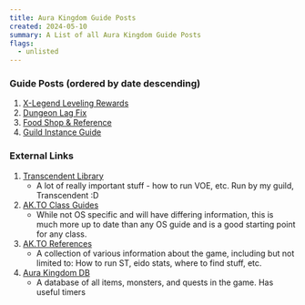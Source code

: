 ```yaml
---
title: Aura Kingdom Guide Posts
created: 2024-05-10
summary: A List of all Aura Kingdom Guide Posts
flags: 
  - unlisted
---
```


### Guide Posts (ordered by date descending)

1. [X-Legend Leveling Rewards](./levelingrewards/)
2. [Dungeon Lag Fix](./dungeonlagfix/)
3. [Food Shop & Reference](./shop)
4. [Guild Instance Guide](./guild-instances/)

### External Links

1. [Transcendent Library](https://transcendentguild.wordpress.com/library/)
   - A lot of really important stuff - how to run VOE, etc. Run by my guild, Transcendent :D
2. [AK.TO Class Guides](https://docs.google.com/document/d/1fYU68l9Z5MStuxC4N5qzR1nOo77198uhGxEPCnGc2hU/edit) 
   - While not OS specific and will have differing information, this is much more up to date than any OS guide and is a good starting point for any class.
3. [AK.TO References](https://docs.google.com/spreadsheets/d/1EOnM6VWPcqOXkDrRsw1sX4d2bOJ4PBf5avrmAtOPfXY/edit#gid=143300264)
   - A collection of various information about the game, including but not limited to: How to run ST, eido stats, where to find stuff, etc.
4. [Aura Kingdom DB](https://www.aurakingdom-db.com/)
   - A database of all items, monsters, and quests in the game. Has useful timers